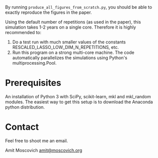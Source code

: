 By running `produce_all_figures_from_scratch.py`, you should be able to exactly reproduce the figures in the paper.

Using the default number of repetitions (as used in the paper), this simulation takes 1-2 years on a single core. Therefore it is highly recommended to:
1. Do a test run with much smaller values of the constants RESCALED_LASSO_LOW_DIM_N_REPETITIONS, etc.
1. Run this program on a strong multi-core machine. The code automatically parallelizes the simulations using Python's multiprocessing.Pool.

# Prerequisites

An installation of Python 3 with SciPy, scikit-learn, mkl and mkl_random modules.
The easiest way to get this setup is to download the Anaconda python distribution.

# Contact

Feel free to shoot me an email.

Amit Moscovich
amit@moscovich.org
